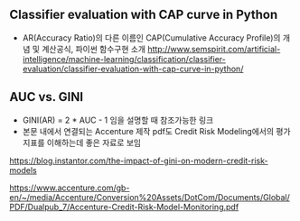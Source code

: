 ## Classifier evaluation with CAP curve in Python
 - AR(Accuracy Ratio)의 다른 이름인 CAP(Cumulative Accuracy Profile)의 개념 및 계산공식, 파이썬 함수구현 소개 
http://www.semspirit.com/artificial-intelligence/machine-learning/classification/classifier-evaluation/classifier-evaluation-with-cap-curve-in-python/

## AUC vs. GINI
 - GINI(AR) = 2 * AUC - 1 임을 설명할 때 참조가능한 링크
 - 본문 내에서 연결되는 Accenture 제작 pdf도 Credit Risk Modeling에서의 평가지표를 이해하는데 좋은 자료로 보임
 
 https://blog.instantor.com/the-impact-of-gini-on-modern-credit-risk-models
 
 https://www.accenture.com/gb-en/~/media/Accenture/Conversion%20Assets/DotCom/Documents/Global/PDF/Dualpub_7/Accenture-Credit-Risk-Model-Monitoring.pdf
